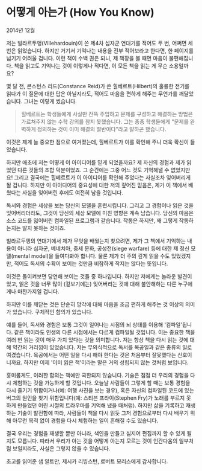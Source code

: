 # 어떻게 아는가 (How You Know)

2014년 12월

저는 빌라르두앵(Villehardouin)이 쓴 제4차 십자군 연대기를 적어도 두 번, 어쩌면 세 번은 읽었습니다. 하지만 거기서 기억나는 내용을 전부 적어보라고 한다면, 한 페이지를 넘기기 어려울 겁니다. 이런 책이 수백 권은 되니, 제 책장을 볼 때면 마음이 불편해집니다. 책을 읽고도 기억나는 것이 이렇게나 적다면, 이 모든 책을 읽는 게 무슨 소용일까요?

몇 달 전, 콘스턴스 리드(Constance Reid)가 쓴 힐베르트(Hilbert)의 훌륭한 전기를 읽다가 이 질문에 대한 답은 아닐지라도, 적어도 마음을 편하게 해주는 무언가를 깨달았습니다. 그녀는 이렇게 썼습니다.

> 힐베르트는 학생들에게 사실만 잔뜩 주입하고 문제를 구성하고 해결하는 방법은 가르쳐주지 않는 수학 강의를 참지 못했습니다. 그는 종종 학생들에게 "문제를 완벽하게 정의하는 것이 이미 해결의 절반이다"라고 말하곤 했습니다.

이것은 제게 늘 중요한 점으로 여겨졌는데, 힐베르트가 이를 확인해 주니 더욱 확신이 들었습니다.

하지만 애초에 저는 어떻게 이 아이디어를 믿게 되었을까요? 제 자신의 경험과 제가 읽었던 다른 것들의 조합 덕분이었죠. 그 순간에는 그중 어느 것도 기억해낼 수 없었지만요! 그리고 결국에는 힐베르트가 이 아이디어를 확인해 주었다는 사실조차 잊어버리게 될 겁니다. 하지만 이 아이디어의 중요성에 대한 저의 깊어진 믿음은, 제가 이 책에서 배웠다는 사실을 잊어버린 후에도 여전히 남을 것입니다.

독서와 경험은 세상을 보는 당신의 모델을 훈련시킵니다. 그리고 그 경험이나 읽은 것을 잊어버리더라도, 그것이 당신의 세상 모델에 미친 영향은 계속 남습니다. 당신의 마음은 소스 코드를 잃어버린 컴파일된 프로그램과 같습니다. 작동은 하지만, 왜 그렇게 작동하는지는 알지 못하는 것이죠.

빌라르두앵의 연대기에서 제가 무엇을 배웠는지 찾으려면, 제가 그 책에서 기억하는 내용이 아니라 십자군, 베네치아, 중세 문화, 공성전(siege warfare) 등에 대한 제 정신 모델(mental model)을 들여다봐야 합니다. 물론 제가 더 주의 깊게 읽을 수도 있었겠지만, 적어도 독서의 수확이 보이는 것만큼 비참하게 작지는 않다는 뜻입니다.

이것은 돌이켜보면 당연해 보이는 것들 중 하나입니다. 하지만 저에게는 놀라운 발견이었고, 읽은 것을 너무 많이 (겉보기에는) 잊어버리는 것에 대해 불안해하는 다른 누구에게나 마찬가지일 겁니다.

하지만 이를 깨닫는 것은 단순히 망각에 대해 마음을 조금 편하게 해주는 것 이상의 의미가 있습니다. 구체적인 함의가 있습니다.

예를 들어, 독서와 경험은 보통 그것이 일어나는 시점의 뇌 상태를 이용해 '컴파일'됩니다. 같은 책이라도 인생의 다른 시점에서는 다르게 컴파일될 것입니다. 이는 중요한 책을 여러 번 읽는 것이 매우 가치 있다는 것을 의미합니다. 저는 항상 책을 다시 읽는 것에 대해 약간의 거리낌이 있었습니다. 저는 무의식적으로 독서를 목공일과 같은 종류의 일로 여겼습니다. 목공에서는 어떤 일을 다시 해야 한다는 것은 처음부터 잘못했다는 신호이니까요. 하지만 이제 '이미 읽은 책'이라는 말은 거의 성립되지 않는 것처럼 보입니다.

흥미롭게도, 이러한 함의는 책에만 국한되지 않습니다. 기술은 점점 더 우리의 경험을 다시 체험하는 것을 가능하게 할 것입니다. 오늘날 사람들이 그렇게 할 때는 보통 경험을 다시 즐기기 위함이거나(예: 여행 사진을 보는 경우), 혹은 자신의 컴파일된 코드에 있는 버그의 원인을 찾기 위함입니다(예: 스티븐 프라이(Stephen Fry)가 노래를 부르지 못하게 만들었던 어린 시절의 트라우마를 기억해 냈을 때처럼). 하지만 삶을 기록하고 재생하는 기술이 발전함에 따라, 사람들이 책을 다시 읽듯 그저 경험으로부터 다시 배우기 위해 아무런 목적 없이 경험을 다시 체험하는 일이 흔해질 수도 있습니다.

결국 우리는 경험을 재생할 뿐만 아니라, 색인을 만들고 심지어 편집까지 할 수 있게 될지도 모릅니다. 따라서 우리가 아는 것을 어떻게 아는지 모르는 것이 인간다움의 일부처럼 보일지라도, 사실은 그렇지 않을 수 있습니다.

초고를 읽어준 샘 알트만, 제시카 리빙스턴, 로버트 모리스에게 감사합니다.
